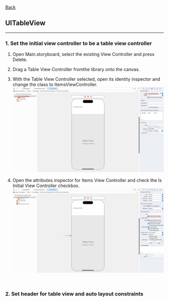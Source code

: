 [Back](README.md)

## UITableView

<hr>


### 1. Set the initial view controller to be a table view controller

1. Open Main.storyboard, select the existing View Controller and press Delete. 

2. Drag a Table View Controller fromthe library onto the canvas. 

3. With the Table View Controller selected, open its identity inspector and change the class to ItemsViewController. 
    ![tableview 1](https://github.com/Elliot518/mcp-oss-tech/blob/main/mobile/ios/UI/uitableview1.png?raw=true)

4. Open the attributes inspector for Items View Controller and check the Is Initial View Controller checkbox.
    ![tableview 2](https://github.com/Elliot518/mcp-oss-tech/blob/main/mobile/ios/UI/uitableview2.png?raw=true)

&nbsp;

### 2. Set header for table view and auto layout constraints



